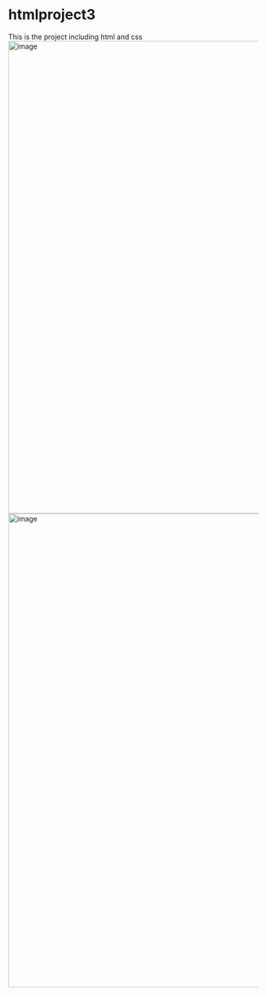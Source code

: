 # htmlproject3
This is the project including html and css
<img width="948" alt="image" src="https://github.com/NavyaVeeram/htmlproject3/assets/113278607/19175791-67e2-406a-a176-d23ebd93d994">
<img width="951" alt="image" src="https://github.com/NavyaVeeram/htmlproject3/assets/113278607/e48292db-1e6a-444f-898b-9ea51ff21354">
